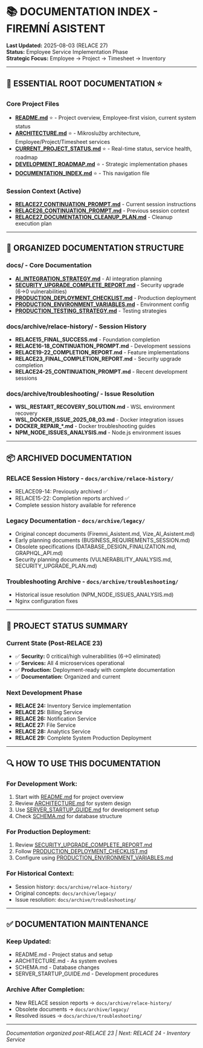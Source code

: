 # 📚 DOCUMENTATION INDEX - FIREMNÍ ASISTENT

**Last Updated:** 2025-08-03 (RELACE 27)  
**Status:** Employee Service Implementation Phase  
**Strategic Focus:** Employee → Project → Timesheet → Inventory

---

## 📁 ESSENTIAL ROOT DOCUMENTATION ⭐

### **Core Project Files**
- **[README.md](README.md)** ⭐ - Project overview, Employee-first vision, current system status
- **[ARCHITECTURE.md](ARCHITECTURE.md)** ⭐ - Mikroslužby architecture, Employee/Project/Timesheet services
- **[CURRENT_PROJECT_STATUS.md](CURRENT_PROJECT_STATUS.md)** ⭐ - Real-time status, service health, roadmap
- **[DEVELOPMENT_ROADMAP.md](DEVELOPMENT_ROADMAP.md)** ⭐ - Strategic implementation phases
- **[DOCUMENTATION_INDEX.md](DOCUMENTATION_INDEX.md)** ⭐ - This navigation file

### **Session Context (Active)**
- **[RELACE27_CONTINUATION_PROMPT.md](RELACE27_CONTINUATION_PROMPT.md)** - Current session instructions
- **[RELACE26_CONTINUATION_PROMPT.md](RELACE26_CONTINUATION_PROMPT.md)** - Previous session context
- **[RELACE27_DOCUMENTATION_CLEANUP_PLAN.md](RELACE27_DOCUMENTATION_CLEANUP_PLAN.md)** - Cleanup execution plan

---

## 📂 ORGANIZED DOCUMENTATION STRUCTURE

### **docs/** - Core Documentation
- **[AI_INTEGRATION_STRATEGY.md](docs/AI_INTEGRATION_STRATEGY.md)** - AI integration planning
- **[SECURITY_UPGRADE_COMPLETE_REPORT.md](docs/SECURITY_UPGRADE_COMPLETE_REPORT.md)** - Security upgrade (6→0 vulnerabilities)
- **[PRODUCTION_DEPLOYMENT_CHECKLIST.md](docs/PRODUCTION_DEPLOYMENT_CHECKLIST.md)** - Production deployment
- **[PRODUCTION_ENVIRONMENT_VARIABLES.md](docs/PRODUCTION_ENVIRONMENT_VARIABLES.md)** - Environment config
- **[PRODUCTION_TESTING_STRATEGY.md](docs/PRODUCTION_TESTING_STRATEGY.md)** - Testing strategies

### **docs/archive/relace-history/** - Session History
- **RELACE15_FINAL_SUCCESS.md** - Foundation completion
- **RELACE16-18_CONTINUATION_PROMPT.md** - Development sessions
- **RELACE19-22_COMPLETION_REPORT.md** - Feature implementations
- **RELACE23_FINAL_COMPLETION_REPORT.md** - Security upgrade completion
- **RELACE24-25_CONTINUATION_PROMPT.md** - Recent development sessions

### **docs/archive/troubleshooting/** - Issue Resolution
- **WSL_RESTART_RECOVERY_SOLUTION.md** - WSL environment recovery
- **WSL_DOCKER_ISSUE_2025_08_03.md** - Docker integration issues
- **DOCKER_REPAIR_*.md** - Docker troubleshooting guides
- **NPM_NODE_ISSUES_ANALYSIS.md** - Node.js environment issues

---

## 📦 ARCHIVED DOCUMENTATION

### **RELACE Session History** - `docs/archive/relace-history/`
- RELACE09-14: Previously archived ✅
- RELACE15-22: Completion reports archived ✅
- Complete session history available for reference

### **Legacy Documentation** - `docs/archive/legacy/`
- Original concept documents (Firemni_Asistent.md, Vize_AI_Asistent.md)
- Early planning documents (BUSINESS_REQUIREMENTS_SESSION.md)
- Obsolete specifications (DATABASE_DESIGN_FINALIZATION.md, GRAPHQL_API.md)
- Security planning documents (VULNERABILITY_ANALYSIS.md, SECURITY_UPGRADE_PLAN.md)

### **Troubleshooting Archive** - `docs/archive/troubleshooting/`
- Historical issue resolution (NPM_NODE_ISSUES_ANALYSIS.md)
- Nginx configuration fixes

---

## 🎯 PROJECT STATUS SUMMARY

### **Current State (Post-RELACE 23)**
- ✅ **Security:** 0 critical/high vulnerabilities (6→0 eliminated)
- ✅ **Services:** All 4 microservices operational
- ✅ **Production:** Deployment-ready with complete documentation
- ✅ **Documentation:** Organized and current

### **Next Development Phase**
- **RELACE 24:** Inventory Service implementation
- **RELACE 25:** Billing Service
- **RELACE 26:** Notification Service
- **RELACE 27:** File Service
- **RELACE 28:** Analytics Service
- **RELACE 29:** Complete System Production Deployment

---

## 🔍 HOW TO USE THIS DOCUMENTATION

### **For Development Work:**
1. Start with [README.md](README.md) for project overview
2. Review [ARCHITECTURE.md](ARCHITECTURE.md) for system design
3. Use [SERVER_STARTUP_GUIDE.md](SERVER_STARTUP_GUIDE.md) for development setup
4. Check [SCHEMA.md](SCHEMA.md) for database structure

### **For Production Deployment:**
1. Review [SECURITY_UPGRADE_COMPLETE_REPORT.md](SECURITY_UPGRADE_COMPLETE_REPORT.md)
2. Follow [PRODUCTION_DEPLOYMENT_CHECKLIST.md](PRODUCTION_DEPLOYMENT_CHECKLIST.md)  
3. Configure using [PRODUCTION_ENVIRONMENT_VARIABLES.md](PRODUCTION_ENVIRONMENT_VARIABLES.md)

### **For Historical Context:**
- Session history: `docs/archive/relace-history/`
- Original concepts: `docs/archive/legacy/`
- Issue resolution: `docs/archive/troubleshooting/`

---

## ✅ DOCUMENTATION MAINTENANCE

### **Keep Updated:**
- README.md - Project status and setup
- ARCHITECTURE.md - As system evolves
- SCHEMA.md - Database changes
- SERVER_STARTUP_GUIDE.md - Development procedures

### **Archive After Completion:**
- New RELACE session reports → `docs/archive/relace-history/`
- Obsolete documents → `docs/archive/legacy/`
- Resolved issues → `docs/archive/troubleshooting/`

---

*Documentation organized post-RELACE 23 | Next: RELACE 24 - Inventory Service*
